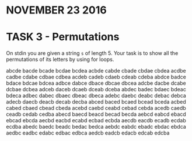 # NOVEMBER 23 2016

# TASK 3 - Permutations

On stdin you are given a string `s` of length 5. Your task is to show all the permutations
of its letters by using for loops.

abcde
bacde
bcade
bcdae
bcdea
acbde
cabde
cbade
cbdae
cbdea
acdbe
cadbe
cdabe
cdbae
cdbea
acdeb
cadeb
cdaeb
cdeab
cdeba
abdce
badce
bdace
bdcae
bdcea
adbce
dabce
dbace
dbcae
dbcea
adcbe
dacbe
dcabe
dcbae
dcbea
adceb
daceb
dcaeb
dceab
dceba
abdec
badec
bdaec
bdeac
bdeca
adbec
dabec
dbaec
dbeac
dbeca
adebc
daebc
deabc
debac
debca
adecb
daecb
deacb
decab
decba
abced
baced
bcaed
bcead
bceda
acbed
cabed
cbaed
cbead
cbeda
acebd
caebd
ceabd
cebad
cebda
acedb
caedb
ceadb
cedab
cedba
abecd
baecd
beacd
becad
becda
aebcd
eabcd
ebacd
ebcad
ebcda
aecbd
eacbd
ecabd
ecbad
ecbda
aecdb
eacdb
ecadb
ecdab
ecdba
abedc
baedc
beadc
bedac
bedca
aebdc
eabdc
ebadc
ebdac
ebdca
aedbc
eadbc
edabc
edbac
edbca
aedcb
eadcb
edacb
edcab
edcba
